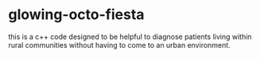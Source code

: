 # glowing-octo-fiesta
this is a c++ code designed to be helpful to diagnose patients living within rural communities 
without having to come to an urban environment.
